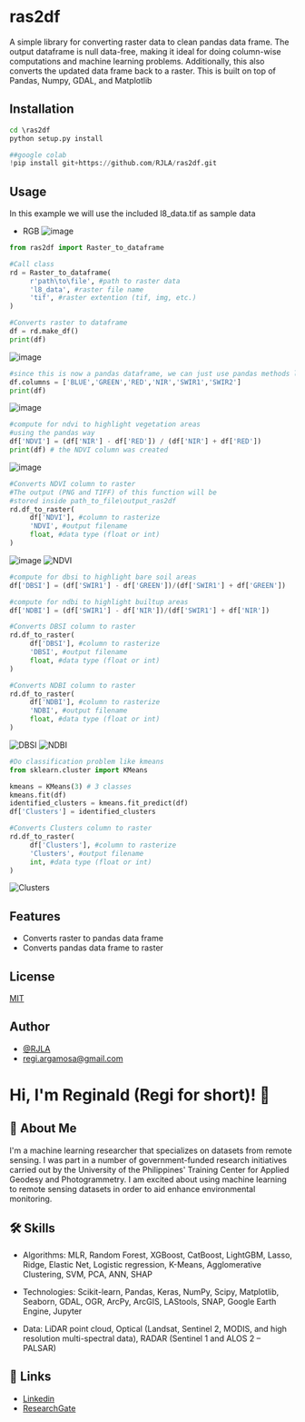 # ras2df
A simple library for converting raster data to clean pandas data frame. The output dataframe is null data-free, making it ideal for doing column-wise computations and machine learning problems. Additionally, this also converts the updated data frame back to a raster. This is built on top of Pandas, Numpy, GDAL, and Matplotlib



## Installation
```cmd
cd \ras2df
python setup.py install
```


```python
##google colab
!pip install git+https://github.com/RJLA/ras2df.git
```


## Usage
In this example we will use the included l8_data.tif as sample data
- RGB
![image](https://user-images.githubusercontent.com/18103736/162382989-e88d70ba-8cf4-423d-a7d6-7dd50704b726.png)

```python
from ras2df import Raster_to_dataframe

#Call class 
rd = Raster_to_dataframe(
     r'path\to\file', #path to raster data
     'l8_data', #raster file name
     'tif', #raster extention (tif, img, etc.)
)

#Converts raster to dataframe 
df = rd.make_df()
print(df)
```
![image](https://user-images.githubusercontent.com/18103736/162557283-fc16cf76-0465-4a05-b82f-8c7949673841.png)


```python
#since this is now a pandas dataframe, we can just use pandas methods like renaming columns
df.columns = ['BLUE','GREEN','RED','NIR','SWIR1','SWIR2']
print(df)
```
![image](https://user-images.githubusercontent.com/18103736/162557315-374e404c-8b63-4253-86bf-f38e038b5a60.png)

```python
#compute for ndvi to highlight vegetation areas
#using the pandas way
df['NDVI'] = (df['NIR'] - df['RED']) / (df['NIR'] + df['RED'])
print(df) # the NDVI column was created
```
![image](https://user-images.githubusercontent.com/18103736/162557391-a7eaf766-53d2-42ab-8d75-510b621da935.png)

```python
#Converts NDVI column to raster
#The output (PNG and TIFF) of this function will be
#stored inside path_to_file\output_ras2df
rd.df_to_raster(
     df['NDVI'], #column to rasterize
     'NDVI', #output filename
     float, #data type (float or int)
)
```
![image](https://user-images.githubusercontent.com/18103736/162557437-c5b57202-342a-40ea-b5fe-06af2c057c0f.png)
![NDVI](https://user-images.githubusercontent.com/18103736/162382840-e41205e8-364e-4912-8ce1-12f8ea0bb45d.png)

```python
#compute for dbsi to highlight bare soil areas
df['DBSI'] = (df['SWIR1'] - df['GREEN'])/(df['SWIR1'] + df['GREEN'])

#compute for ndbi to highlight builtup areas
df['NDBI'] = (df['SWIR1'] - df['NIR'])/(df['SWIR1'] + df['NIR'])

#Converts DBSI column to raster
rd.df_to_raster(
     df['DBSI'], #column to rasterize
     'DBSI', #output filename
     float, #data type (float or int)
)

#Converts NDBI column to raster
rd.df_to_raster(
     df['NDBI'], #column to rasterize
     'NDBI', #output filename
     float, #data type (float or int)
)
```
![DBSI](https://user-images.githubusercontent.com/18103736/162382887-0560ee4d-cd53-407c-85c2-f9eceb308b66.png)
![NDBI](https://user-images.githubusercontent.com/18103736/162382907-f2055c47-91ef-4a96-844e-dedc0c190e92.png)

```python
#Do classification problem like kmeans
from sklearn.cluster import KMeans

kmeans = KMeans(3) # 3 classes
kmeans.fit(df)
identified_clusters = kmeans.fit_predict(df)
df['Clusters'] = identified_clusters

#Converts Clusters column to raster
rd.df_to_raster(
     df['Clusters'], #column to rasterize
     'Clusters', #output filename
     int, #data type (float or int)
)
```
![Clusters](https://user-images.githubusercontent.com/18103736/162556069-3b351745-cbb2-4060-b596-39366d3a2110.png)



## Features

- Converts raster to pandas data frame 
- Converts pandas data frame to raster
## License
[MIT](https://github.com/RJLA/ras2df/files/8449316/LICENSE.txt)
## Author
- [@RJLA](https://github.com/RJLA)
- regi.argamosa@gmail.com


# Hi, I'm Reginald (Regi for short)! 👋
## 🚀 About Me
I'm a machine learning researcher that specializes on datasets from remote sensing. I was part in a number of government-funded research initiatives carried out by the University of the Philippines' Training Center for Applied Geodesy and Photogrammetry. I am excited about using machine learning to remote sensing datasets in order to aid enhance environmental monitoring.

## 🛠 Skills
- Algorithms: MLR, Random Forest, XGBoost, CatBoost, LightGBM, Lasso, Ridge, Elastic Net, Logistic regression, 
K-Means, Agglomerative Clustering, SVM, PCA, ANN, SHAP

- Technologies: Scikit-learn, Pandas, Keras, NumPy, Scipy,
Matplotlib, Seaborn, GDAL, OGR, ArcPy, ArcGIS, LAStools,
SNAP, Google Earth Engine, Jupyter

- Data: LiDAR point cloud, Optical (Landsat, Sentinel 2,
MODIS, and high resolution multi-spectral data), RADAR (Sentinel 1 and ALOS 2 – PALSAR) 



## 🔗 Links
- [Linkedin](https://www.linkedin.com/in/rjla/)
- [ResearchGate](https://www.researchgate.net/profile/Reginald-Argamosa)
